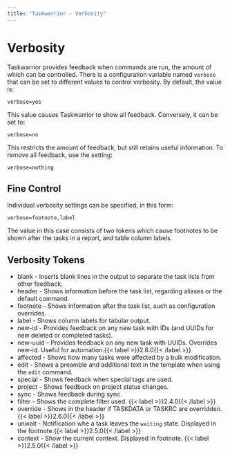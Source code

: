 ```yaml
---
title: "Taskwarrior - Verbosity"
---
```


# Verbosity

Taskwarrior provides feedback when commands are run, the amount of which can be controlled.
There is a configuration variable named `verbose` that can be set to different values to control verbosity.
By default, the value is:

    verbose=yes

This value causes Taskwarrior to show all feedback.
Conversely, it can be set to:

    verbose=no

This restricts the amount of feedback, but still retains useful information.
To remove all feedback, use the setting:

    verbose=nothing

## Fine Control

Individual verbosity settings can be specified, in this form:

    verbose=footnote,label

The value in this case consists of two tokens which cause footnotes to be shown after the tasks in a report, and table column labels.

## Verbosity Tokens

* blank      - Inserts blank lines in the output to separate the task lists from other feedback.
* header     - Shows information before the task list, regarding aliases or the default command.
* footnote   - Shows information after the task list, such as configuration overrides.
* label      - Shows column labels for tabular output.
* new-id     - Provides feedback on any new task with IDs (and UUIDs for new deleted or completed tasks).
* new-uuid   - Provides feedback on any new task with UUIDs. Overrides new-id. Useful for automation.{{< label >}}2.6.0{{< /label >}}
* affected   - Shows how many tasks were affected by a bulk modification.
* edit       - Shows a preamble and additional text in the template when using the `edit` command.
* special    - Shows feedback when special tags are used.
* project    - Shows feedback on project status changes.
* sync       - Shows feedback during sync.
* filter     - Shows the complete filter used. {{< label >}}2.4.0{{< /label >}}
* override   - Shows in the header if TASKDATA or TASKRC are overridden. {{< label >}}2.6.0{{< /label >}}
* unwait     - Notification whe a task leaves the `waiting` state. Displayed in the footnote.{{< label >}}2.5.0{{< /label >}}
* context    - Show the current context. Displayed in footnote. {{< label >}}2.5.0{{< /label >}}
